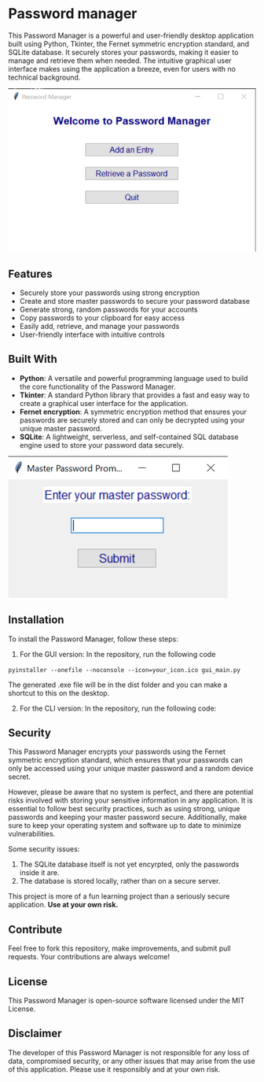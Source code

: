 # Password manager

This Password Manager is a powerful and user-friendly desktop application built using Python, Tkinter, the Fernet symmetric encryption standard, and SQLite database. It securely stores your passwords, making it easier to manage and retrieve them when needed. The intuitive graphical user interface makes using the application a breeze, even for users with no technical background.

![Main window](img/main_window.png 'Main Window')

## Features

* Securely store your passwords using strong encryption
* Create and store master passwords to secure your password database
* Generate strong, random passwords for your accounts
* Copy passwords to your clipboard for easy access
* Easily add, retrieve, and manage your passwords
* User-friendly interface with intuitive controls

## Built With

* **Python**: A versatile and powerful programming language used to build the core functionality of the Password Manager.
* **Tkinter**: A standard Python library that provides a fast and easy way to create a graphical user interface for the application.
* **Fernet encryption**: A symmetric encryption method that ensures your passwords are securely stored and can only be decrypted using your unique master password.
* **SQLite**: A lightweight, serverless, and self-contained SQL database engine used to store your password data securely.

![Main window](img/master_pass.png 'Master Password Window')

## Installation

To install the Password Manager, follow these steps:

1. For the GUI version:
In the repository, run the following code

`pyinstaller --onefile --noconsole --icon=your_icon.ico gui_main.py`

The generated .exe file will be in the dist folder and you can make a shortcut to this on the desktop.

2. For the CLI version:
In the repository, run the following code:


## Security 

This Password Manager encrypts your passwords using the Fernet symmetric encryption standard, which ensures that your passwords can only be accessed using your unique master password and a random device secret. 

However, please be aware that no system is perfect, and there are potential risks involved with storing your sensitive information in any application. It is essential to follow best security practices, such as using strong, unique passwords and keeping your master password secure. Additionally, make sure to keep your operating system and software up to date to minimize vulnerabilities. 

Some security issues: 
1. The SQLite database itself is not yet encyrpted, only the passwords inside it are. 
2. The database is stored locally, rather than on a secure server.

This project is more of a fun learning project than a seriously secure application. **Use at your own risk.**

## Contribute
Feel free to fork this repository, make improvements, and submit pull requests. Your contributions are always welcome!

## License
This Password Manager is open-source software licensed under the MIT License.

## Disclaimer
The developer of this Password Manager is not responsible for any loss of data, compromised security, or any other issues that may arise from the use of this application. Please use it responsibly and at your own risk.